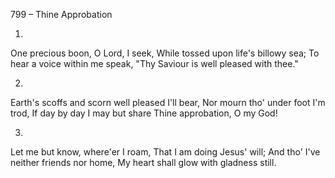 799 – Thine Approbation


1.
One precious boon, O Lord, I seek,
While tossed upon life's billowy sea;
To hear a voice within me speak,
"Thy Saviour is well pleased with thee."

2.
Earth's scoffs and scorn well pleased I'll bear,
Nor mourn tho' under foot I'm trod,
If day by day I may but share
Thine approbation, O my God!

3.
Let me but know, where'er I roam,
That I am doing Jesus' will;
And tho' I've neither friends nor home,
My heart shall glow with gladness still.
